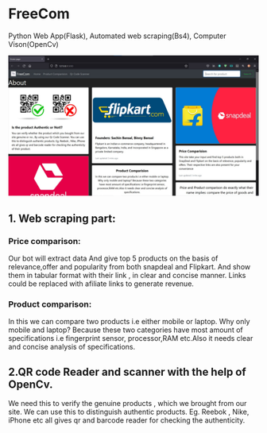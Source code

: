 # FreeCom
Python Web App(Flask), Automated web scraping(Bs4), Computer Vison(OpenCv)

![Home Page](https://github.com/devagnair/FreeCom/blob/main/freecom%20ss/homr%20page.jpg)

## 1. Web scraping part:

### Price comparison:
Our bot will extract data 
And give top 5 products on the basis of relevance,offer and popularity from both snapdeal and Flipkart.
And show them in tabular format with their link , in clear and concise manner.
Links could be replaced with afiliate links to generate revenue.

### Product comparison:
In this we can compare two products i.e either mobile or laptop.
Why only mobile and laptop?
Because these two categories have most amount of specifications i.e fingerprint sensor, processor,RAM etc.Also it needs clear and concise analysis of specifications.

## 2.QR code Reader and scanner with the help of OpenCv.

We need this to verify the genuine products , which we brought from our site.
We can use this to distinguish authentic products.
Eg. Reebok , Nike, iPhone etc all gives qr and barcode reader for checking the authenticity.
